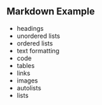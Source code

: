 ## Markdown Example

- headings
- unordered lists
- ordered lists
- text formatting
- code
- tables
- links
- images
- autolists
- lists
